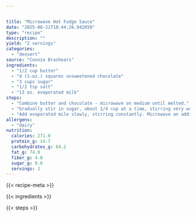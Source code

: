 ```yaml
---


title: "Microwave Hot Fudge Sauce"
date: "2025-08-21T10:44:26.942059"
type: "recipe"
description: ""
yield: "2 servings"
categories:
  - "dessert"
source: "Connie Brashears"
ingredients:
  - "1/2 cup butter"
  - "4 (1-oz.) squares unsweetened chocolate"
  - "3 cups sugar"
  - "1/2 tsp salt"
  - "13 oz. evaporated milk"
steps:
  - "Combine butter and chocolate - microwave on medium until melted."
  - "Gradually stir in sugar, about 1/4 cup at a time, stirring very well after each addition (mixture will be very thick and dry). Add salt."
  - "Add evaporated mile slowly, stirring constantly. Microwave an additional 4 minutes, stirring every minute. Serve hot over ice cream."
allergens:
  - "dairy"
nutrition:
  calories: 271.0
  protein_g: 14.7
  carbohydrates_g: 64.2
  fat_g: 74.0
  fiber_g: 4.8
  sugar_g: 0.0
  servings: 2
---
```


{{< recipe-meta >}}

{{< ingredients >}}

{{< steps >}}
